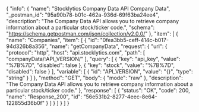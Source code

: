 {
  "info": {
    "name": "Stocklytics Company Data API Company Data",
    "_postman_id": "95a90b78-b01c-462a-936d-69f63ba24ee4",
    "description": "The Company Data API allows you to retrieve company information about a particular stock/ticker code.",
    "schema": "https://schema.getpostman.com/json/collection/v2.0.0/"
  },
  "item": [
    {
      "name": "Companies",
      "item": [
        {
          "id": "0fea3bb5-ceff-414c-b017-94d326b8a356",
          "name": "getCompanyData",
          "request": {
            "url": {
              "protocol": "http",
              "host": "api.stocklytics.com",
              "path": [
                "companyData/:API_VERSION/"
              ],
              "query": [
                {
                  "key": "api_key",
                  "value": "%7B%7D",
                  "disabled": false
                },
                {
                  "key": "stock",
                  "value": "%7B%7D",
                  "disabled": false
                }
              ],
              "variable": [
                {
                  "id": "API_VERSION",
                  "value": "{}",
                  "type": "string"
                }
              ]
            },
            "method": "GET",
            "body": {
              "mode": "raw"
            },
            "description": "The Company Data API allows you to retrieve company information about a particular stock/ticker code."
          },
          "response": [
            {
              "status": "OK",
              "code": 200,
              "name": "Response_200",
              "id": "56e531b2-8277-4eec-8e64-122855d36b0f"
            }
          ]
        }
      ]
    }
  ]
}